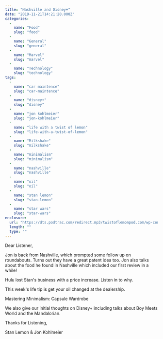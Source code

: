 ```yaml
---
title: "Nashville and Disney+"
date: "2019-11-21T14:21:20.000Z"
categories: 
  - 
    name: "Food"
    slug: "food"
  - 
    name: "General"
    slug: "general"
  - 
    name: "Marvel"
    slug: "marvel"
  - 
    name: "Technology"
    slug: "technology"
tags: 
  - 
    name: "car maintence"
    slug: "car-maintence"
  - 
    name: "disney+"
    slug: "disney"
  - 
    name: "jon kohlmeier"
    slug: "jon-kohlmeier"
  - 
    name: "life with a twist of lemon"
    slug: "life-with-a-twist-of-lemon"
  - 
    name: "Milkshake"
    slug: "milkshake"
  - 
    name: "minimalism"
    slug: "minimalism"
  - 
    name: "nashville"
    slug: "nashville"
  - 
    name: "oil"
    slug: "oil"
  - 
    name: "stan lemon"
    slug: "stan-lemon"
  - 
    name: "star wars"
    slug: "star-wars"
enclosure: 
  url: "https://dts.podtrac.com/redirect.mp3/twistoflemonpod.com/wp-content/uploads/2019/11/072-lwatol-20191121.mp3"
  length: ""
  type: ""
---
```


Dear Listener,

Jon is back from Nashville, which prompted some follow up on roundabouts. Turns out they have a great patent idea too. Jon also talks about the food he found in Nashville which included our first review in a while!

Hulu lost Stan's business with a price increase. Listen in to why.

This week's life tip is get your oil changed at the dealership.

Mastering Minimalism: Capsule Wardrobe

We also give our initial thoughts on Disney+ including talks about Boy Meets World and the Mandalorian.

Thanks for Listening,

Stan Lemon & Jon Kohlmeier
